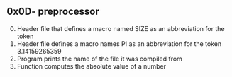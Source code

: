 ## 0x0D- preprocessor
0. Header file that defines a macro named SIZE as an abbreviation for the token
1. Header file defines a macro names PI as an abbreviation for the token 3.14159265359
2. Program prints the name of the file it was compiled from
3. Function computes the absolute value of a number
